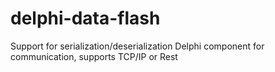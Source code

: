 # delphi-data-flash

Support for serialization/deserialization
Delphi component for communication, supports TCP/IP or Rest 
